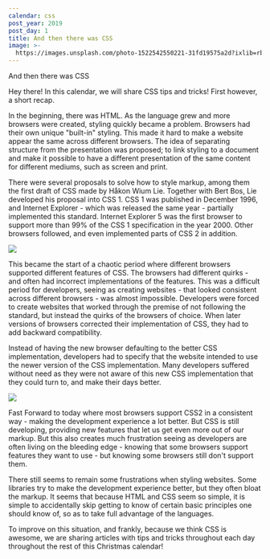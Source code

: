 ```yaml
---
calendar: css
post_year: 2019
post_day: 1
title: And then there was CSS
image: >-
  https://images.unsplash.com/photo-1522542550221-31fd19575a2d?ixlib=rb-1.2.1&ixid=eyJhcHBfaWQiOjEyMDd9&auto=format&fit=crop&w=1950&q=80
---
```

And then there was CSS

Hey there! In this calendar, we will share CSS tips and tricks! First however, a short recap.

In the beginning, there was HTML. As the language grew and more browsers were created, styling quickly became a problem. Browsers had their own unique  "built-in" styling. This made it hard to make a website appear the same across different browsers. The idea of separating structure from the presentation was proposed; to link styling to a document and make it possible to have a different presentation of the same content for different mediums, such as screen and print.

There were several proposals to solve how to style markup, among them the first draft of CSS made by Håkon Wium Lie. Together with Bert Bos, Lie developed his proposal into CSS 1. CSS 1 was published in December 1996, and Internet Explorer - which was released the same year - partially implemented this standard. Internet Explorer 5 was the first browser to support more than 99% of the CSS 1 specification in the year 2000. Other browsers followed, and even implemented parts of CSS 2 in addition.

![](https://media.giphy.com/media/xZqycRHIQkKNa/giphy.gif)

This became the start of a chaotic period where different browsers supported different features of CSS. The browsers had different quirks - and often had incorrect implementations of the features. This was a difficult period for developers, seeing as creating websites - that looked consistent across different browsers - was almost impossible. Developers were forced to create websites that worked through the premise of not following the standard, but instead the quirks of the browsers of choice. When later versions of browsers corrected their implementation of CSS, they had to add backward compatibility. 

Instead of having the new browser defaulting to the better CSS implementation, developers had to specify that the website intended to use the newer version of the CSS implementation. Many developers suffered without need as they were not aware of this new CSS implementation that they could turn to, and make their days better.

<img class="wide-image" src="https://images.unsplash.com/photo-1476041583396-e91e78267fb8?w=1226&h=400&fit=crop&crop=edges" />

Fast Forward to today where most browsers support CSS2 in a consistent way - making the development experience a lot better. But CSS is still developing, providing new features that let us get even more out of our markup. But this also creates much frustration seeing as developers are often living on the bleeding edge - knowing that some browsers support features they want to use - but knowing some browsers still don't support them.

There still seems to remain some frustrations when styling websites. Some libraries try to make the development experience better, but they often bloat the markup. It seems that because HTML and CSS seem so simple, it is simple to accidentally skip getting to know of certain basic principles one should know of, so as to take full advantage of the languages. 

To improve on this situation, and frankly, because we think CSS is awesome, we are sharing articles with tips and tricks throughout each day throughout the rest of this Christmas calendar!
